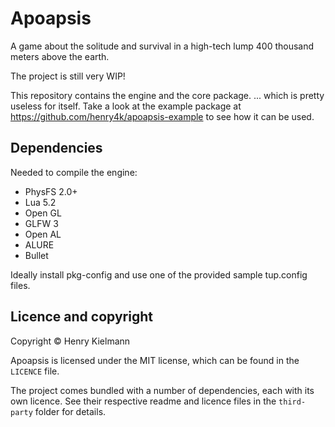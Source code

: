 Apoapsis
========

A game about the solitude and survival in a high-tech lump 400 thousand meters
above the earth.

The project is still very WIP!

This repository contains the engine and the core package.
... which is pretty useless for itself.  Take a look at the example package
at https://github.com/henry4k/apoapsis-example to see how it can be used.


## Dependencies

Needed to compile the engine:
- PhysFS 2.0+
- Lua 5.2
- Open GL
- GLFW 3
- Open AL
- ALURE
- Bullet

Ideally install pkg-config and use one of the provided sample
tup.config files.


## Licence and copyright

Copyright © Henry Kielmann

Apoapsis is licensed under the MIT license, which can be found in the
`LICENCE` file.

The project comes bundled with a number of dependencies, each with its own licence.
See their respective readme and licence files in the `third-party` folder
for details.

